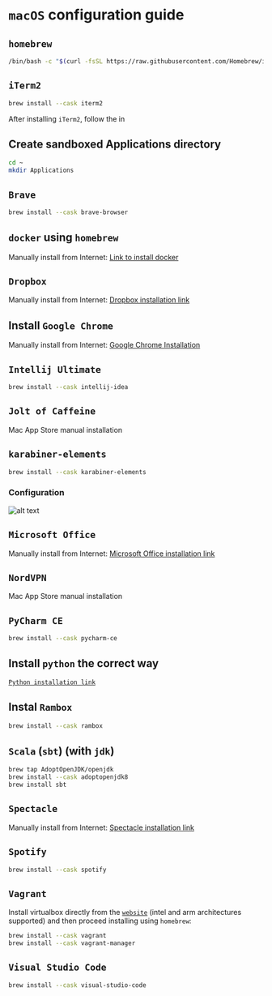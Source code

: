 # `macOS` configuration guide

## `homebrew`

```bash
/bin/bash -c "$(curl -fsSL https://raw.githubusercontent.com/Homebrew/install/HEAD/install.sh)"
```

## `iTerm2`

```bash
brew install --cask iterm2
```

After installing `iTerm2`, follow the in

## Create sandboxed Applications directory
```bash
cd ~
mkdir Applications
```

## `Brave`
```bash
brew install --cask brave-browser
```


## `docker` using `homebrew`
Manually install from Internet: [Link to install docker](https://docs.docker.com/desktop/install/mac-install/)

## `Dropbox`
Manually install from Internet: [Dropbox installation link](https://www.dropbox.com/install)

## Install `Google Chrome`
Manually install from Internet: [Google Chrome Installation](https://www.google.com/chrome/?brand=CHBD&gclid=Cj0KCQiAtrnuBRDXARIsABiN-7DwYfMptQpT89IC7YMyGO3KJjG9af1QhGZJfHlPn6n8TOdKQ7h9nkoaAlbPEALw_wcB&gclsrc=aw.ds)

## `Intellij Ultimate`
```bash
brew install --cask intellij-idea
```

## `Jolt of Caffeine`
Mac App Store manual installation

## `karabiner-elements`
```bash
brew install --cask karabiner-elements
```
### Configuration
![alt text](https://raw.githubusercontent.com/gnvalente92/configure-new-machine/master/macOS/resources/karabinerconfig.png)

## `Microsoft Office`
Manually install from Internet: [Microsoft Office installation link](https://www.office.com/)

## `NordVPN`
Mac App Store manual installation

## `PyCharm CE`
```bash
brew install --cask pycharm-ce
```

## Install `python` the correct way
[`Python installation link`](https://opensource.com/article/19/6/virtual-environments-python-macos)

## Instal `Rambox`
```bash
brew install --cask rambox
```

## `Scala` (`sbt`)  (with `jdk`)
```sh
brew tap AdoptOpenJDK/openjdk
brew install --cask adoptopenjdk8
brew install sbt
```

## `Spectacle`
Manually install from Internet: [Spectacle installation link](https://www.spectacleapp.com/)

## `Spotify`
```bash
brew install --cask spotify
```

## `Vagrant`
Install virtualbox directly from the [`website`](https://www.virtualbox.org/wiki/Downloads) (intel and arm architectures supported) and then proceed installing using `homebrew`:
```bash
brew install --cask vagrant
brew install --cask vagrant-manager
```

## `Visual Studio Code`
```bash
brew install --cask visual-studio-code
```
